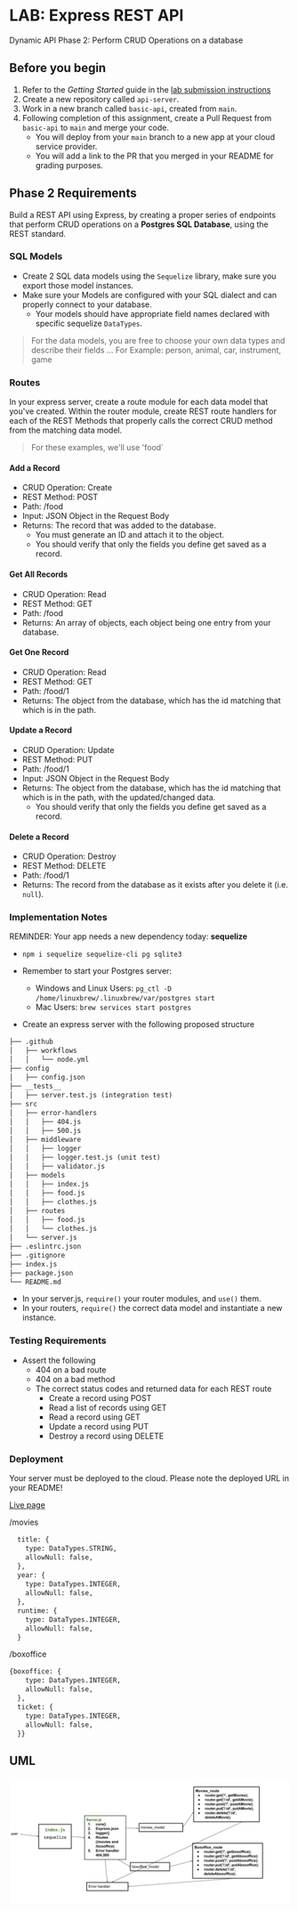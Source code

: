 # LAB: Express REST API

Dynamic API Phase 2: Perform CRUD Operations on a database

## Before you begin

1. Refer to the *Getting Started* guide  in the [lab submission instructions](../../../reference/submission-instructions/labs/README.md)
1. Create a new repository called `api-server`.
1. Work in a new branch called `basic-api`, created from `main`.
1. Following completion of this assignment, create a Pull Request from `basic-api` to `main` and merge your code.
   - You will deploy from your `main` branch to a new app at your cloud service provider.
   - You will add a link to the PR that you merged in your README for grading purposes.

## Phase 2 Requirements

Build a REST API using Express, by creating a proper series of endpoints that perform CRUD operations on a **Postgres SQL Database**, using the REST standard.

### SQL Models

- Create 2 SQL data models using the `Sequelize` library, make sure you export those model instances.
- Make sure your Models are configured with your SQL dialect and can properly connect to your database.
  - Your models should have appropriate field names declared with specific sequelize `DataTypes`.

> For the data models, you are free to choose your own data types and describe their fields ... For Example: person, animal, car, instrument, game

### Routes

In your express server, create a route module for each data model that you've created. Within the router module, create REST route handlers for each of the REST Methods that properly calls the correct CRUD method from the matching data model.

> For these examples, we'll use 'food`

#### Add a Record

- CRUD Operation: Create
- REST Method: POST
- Path: /food
- Input: JSON Object in the Request Body
- Returns: The record that was added to the database.
  - You must generate an ID and attach it to the object.
  - You should verify that only the fields you define get saved as a record.

#### Get All Records

- CRUD Operation: Read
- REST Method: GET
- Path: /food
- Returns: An array of objects, each object being one entry from your database.

#### Get One Record

- CRUD Operation: Read
- REST Method: GET
- Path: /food/1
- Returns: The object from the database, which has the id matching that which is in the path.

#### Update a Record

- CRUD Operation: Update
- REST Method: PUT
- Path: /food/1
- Input: JSON Object in the Request Body
- Returns: The object from the database, which has the id matching that which is in the path, with the updated/changed data.
  - You should verify that only the fields you define get saved as a record.

#### Delete a Record

- CRUD Operation: Destroy
- REST Method: DELETE
- Path: /food/1
- Returns: The record from the database as it exists after you delete it (i.e. `null`).

### Implementation Notes

REMINDER: Your app needs a new dependency today: **sequelize**

- `npm i sequelize sequelize-cli pg sqlite3`
- Remember to start your Postgres server:
  - Windows and Linux Users: `pg_ctl -D /home/linuxbrew/.linuxbrew/var/postgres start`
  - Mac Users: `brew services start postgres`

- Create an express server with the following proposed structure

```text
├── .github
│   ├── workflows
│   │   └── node.yml
├── config
│   ├── config.json
├── __tests__
│   ├── server.test.js (integration test)
├── src
│   ├── error-handlers
│   │   ├── 404.js
│   │   ├── 500.js
│   ├── middleware
│   │   ├── logger
│   │   ├── logger.test.js (unit test)
│   │   ├── validator.js
│   ├── models
│   │   ├── index.js
│   │   ├── food.js
│   │   ├── clothes.js
│   ├── routes
│   │   ├── food.js
│   │   └── clothes.js
│   └── server.js
├── .eslintrc.json
├── .gitignore
├── index.js
├── package.json
└── README.md
```

- In your server.js, `require()` your router modules, and `use()` them.
- In your routers, `require()` the correct data model and instantiate a new instance.

### Testing Requirements

- Assert the following
  - 404 on a bad route
  - 404 on a bad method
  - The correct status codes and returned data for each REST route
    - Create a record using POST
    - Read a list of records using GET
    - Read a record using GET
    - Update a record using PUT
    - Destroy a record using DELETE

### Deployment

Your server must be deployed to the cloud. Please note the deployed URL in your README!

[Live page](https://basic-api-74bg.onrender.com)

/movies
```
  title: {
    type: DataTypes.STRING,
    allowNull: false,
  },
  year: {
    type: DataTypes.INTEGER,
    allowNull: false,
  },
  runtime: {
    type: DataTypes.INTEGER,
    allowNull: false,
  }
```

/boxoffice
```
{boxoffice: {
    type: DataTypes.INTEGER,
    allowNull: false,
  },
  ticket: {
    type: DataTypes.INTEGER,
    allowNull: false,
  }}
```
## UML

![UML](lab3.jpg)